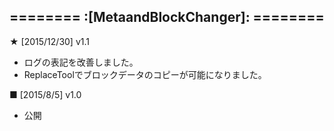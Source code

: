 ======== :[**MetaandBlockChanger**]: ========
-----------
**★** [2015/12/30] v1.1
- ログの表記を改善しました。
- ReplaceToolでブロックデータのコピーが可能になりました。

**■** [2015/8/5] v1.0
- 公開